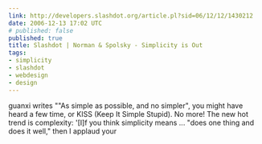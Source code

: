 ```yaml
---
link: http://developers.slashdot.org/article.pl?sid=06/12/12/1430212
date: 2006-12-13 17:02 UTC
# published: false
published: true
title: Slashdot | Norman & Spolsky - Simplicity is Out
tags:
- simplicity
- slashdot
- webdesign
- design
---
```


guanxi writes ""As simple as possible, and no simpler", you might have heard a few time, or KISS (Keep It Simple Stupid). No more! The new hot trend is complexity: '[I]f you think simplicity means ... "does one thing and does it well," then I applaud your
